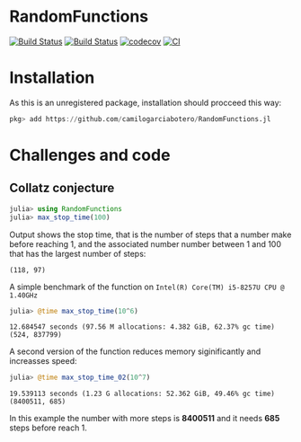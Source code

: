 # RandomFunctions

[![Build Status](https://travis-ci.com/camilogarciabotero/RandomFunctions.jl.svg?branch=main)](https://travis-ci.com/camilogarciabotero/RandomFunctions.jl)
[![Build Status](https://ci.appveyor.com/api/projects/status/github/camilogarciabotero/RandomFunctions.jl?svg=true)](https://ci.appveyor.com/project/camilogarciabotero/RandomFunctions-jl)
[![codecov](https://codecov.io/gh/camilogarciabotero/RandomFunctions.jl/branch/main/graph/badge.svg?token=4oLhs2LF6D)](https://codecov.io/gh/camilogarciabotero/RandomFunctions.jl)
[![CI](https://github.com/camilogarciabotero/RandomFunctions.jl/actions/workflows/CI.yml/badge.svg)](https://github.com/camilogarciabotero/RandomFunctions.jl/actions/workflows/CI.yml)
# Installation

As this is an unregistered package, installation should procceed this way:

```jl
pkg> add https://github.com/camilogarciabotero/RandomFunctions.jl
```
# Challenges and code
## Collatz conjecture

```jl
julia> using RandomFunctions
julia> max_stop_time(100)
```
Output shows the stop time, that is the number of steps that a number make before reaching 1, and the associated number number between 1 and 100 that has the largest number of steps:
```
(118, 97)
```
A simple benchmark of the function on `Intel(R) Core(TM) i5-8257U CPU @ 1.40GHz`
```jl
julia> @time max_stop_time(10^6)
```
```
12.684547 seconds (97.56 M allocations: 4.382 GiB, 62.37% gc time)
(524, 837799)
```
A second version of the function reduces memory siginificantly and increasses speed:
```jl
julia> @time max_stop_time_02(10^7)
```
```
19.539113 seconds (1.23 G allocations: 52.362 GiB, 49.46% gc time)
(8400511, 685)
```
In this example the number with more steps is **8400511** and it needs **685** steps before reach 1.